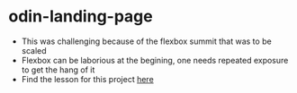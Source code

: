# odin-landing-page
- This was challenging because of the flexbox summit that was to be scaled
- Flexbox can be laborious at the begining, one needs repeated exposure to get the hang of it
- Find the lesson for this project [here](https://www.theodinproject.com/lessons/foundations-landing-page)